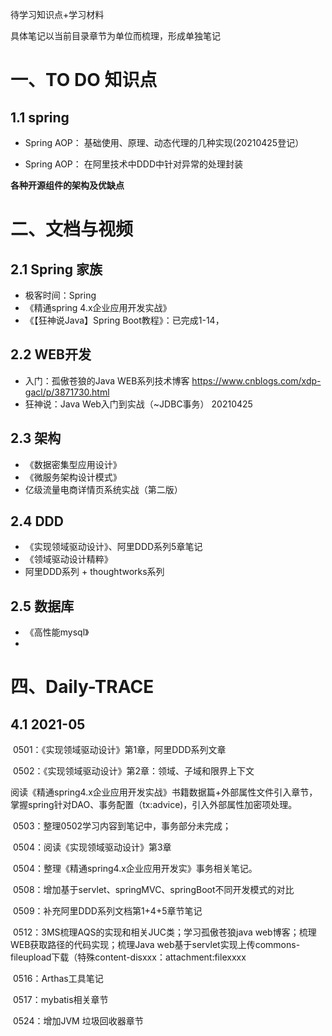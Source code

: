 待学习知识点+学习材料

具体笔记以当前目录章节为单位而梳理，形成单独笔记

# 一、TO DO 知识点

## 1.1 spring

- Spring AOP： 基础使用、原理、动态代理的几种实现(20210425登记）

- Spring AOP： 在阿里技术中DDD中针对异常的处理封装



**各种开源组件的架构及优缺点**





# 二、文档与视频

## 2.1 Spring 家族

- 极客时间：Spring
- 《精通spring 4.x企业应用开发实战》
- 《【狂神说Java】Spring Boot教程》：已完成1-14，

## 2.2 WEB开发

- 入门：孤傲苍狼的Java WEB系列技术博客 https://www.cnblogs.com/xdp-gacl/p/3871730.html 
- 狂神说：Java Web入门到实战（~JDBC事务）  20210425

## 2.3 架构

- 《数据密集型应用设计》
- 《微服务架构设计模式》
- 亿级流量电商详情页系统实战（第二版）

## 2.4 DDD

- 《实现领域驱动设计》、阿里DDD系列5章笔记
- 《领域驱动设计精粹》
- 阿里DDD系列 + thoughtworks系列



## 2.5 数据库

- 《高性能mysql》
- 



# 四、Daily-TRACE

## 4.1 2021-05

​	0501：《实现领域驱动设计》第1章，阿里DDD系列文章

​	0502：《实现领域驱动设计》第2章：领域、子域和限界上下文

​                 阅读《精通spring4.x企业应用开发实战》书籍数据篇+外部属性文件引入章节，掌握spring针对DAO、事务配置（tx:advice)，引入外部属性加密项处理。

​	0503：整理0502学习内容到笔记中，事务部分未完成；

​    0504：阅读《实现领域驱动设计》第3章

​    0504：整理《精通spring4.x企业应用开发实》事务相关笔记。

​    0508：增加基于servlet、springMVC、springBoot不同开发模式的对比

​    0509：补充阿里DDD系列文档第1+4+5章节笔记

​	0512：3MS梳理AQS的实现和相关JUC类；学习孤傲苍狼java web博客；梳理WEB获取路径的代码实现；梳理Java web基于servlet实现上传commons-fileupload下载（特殊content-disxxx：attachment:filexxxx

​	0516：Arthas工具笔记

​    0517：mybatis相关章节

​     0524：增加JVM 垃圾回收器章节